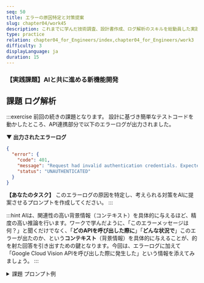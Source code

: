 ```yaml
---
seq: 50
title: エラーの原因特定と対策提案
slug: chapter04/work45
description: これまでに学んだ技術調査、設計書作成、ログ解析のスキルを総動員した実践的な課題に取り組む
type: practice
relation: chapter04_for_Engineers/index,chapter04_for_Engineers/work3
difficulty: 3
displayLanguage: ja
duration: 15
---
```


### 【実践課題】AIと共に進める新機能開発

## 課題 ログ解析
:::exercise
前回の続きの課題となります。
設計に基づき簡単なテストコードを動かしたところ、API連携部分で以下のエラーログが出力されました。

**▼ 出力されたエラーログ**
```json
{
  "error": {
    "code": 401,
    "message": "Request had invalid authentication credentials. Expected OAuth 2 access token, login cookie or other valid authentication credential. See [https://developers.google.com/identity/sign-in/web/devconsole-project](https://developers.google.com/identity/sign-in/web/devconsole-project).",
    "status": "UNAUTHENTICATED"
  }
}
```

**【あなたのタスク】**
このエラーログの原因を特定し、考えられる対策をAIに提案させるプロンプトを作成してください。
:::

:::hint
AIは、関連性の高い背景情報（コンテキスト）を具体的に与えるほど、精度の高い推論を行います。ワークで学んだように、「このエラーメッセージは何？」と聞くだけでなく、「**どのAPIを呼び出した際に**」「**どんな状況で**」このエラーが出たのか、という**コンテキスト**（背景情報）を具体的に与えることが、的を射た回答を引き出すための鍵となります。今回は、エラーログに加えて「Google Cloud Vision APIを呼び出した際に発生した」という情報を添えてみましょう。
:::

<details>
<summary>課題 プロンプト例</summary>

```markdown
あなたは、クラウドAPI連携のトラブルシューティングを専門とするエンジニアです。
以下のエラーログについて、原因と解決策を分析してください。

# コンテキスト
- Google Cloud Vision API を呼び出した際に、このエラーレスポンスが返ってきました。

# エラーログ
{
  "error": {
    "code": 401,
    "message": "Request had invalid authentication credentials. Expected OAuth 2 access token, login cookie or other valid authentication credential. See https://developers.google.com/identity/sign-in/web/devconsole-project.",
    "status": "UNAUTHENTICATED"
  }
}
# 指示
このエラーの原因として考えられることを、箇条書きで複数挙げてください。また、それぞれの原因に対する具体的な解決策も提示してください。
```

</details>

